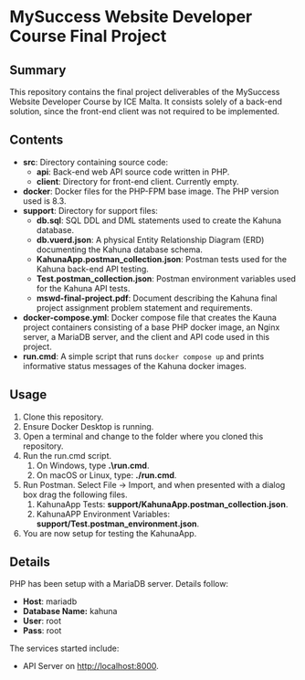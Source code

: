 # MySuccess Website Developer Course Final Project

## Summary

This repository contains the final project deliverables of the MySuccess Website Developer Course by ICE Malta. It consists solely
of a back-end solution, since the front-end client was not required to be implemented.

## Contents

- **src**: Directory containing source code:
  - **api**: Back-end web API source code written in PHP.
  - **client**: Directory for front-end client. Currently empty.
- **docker**: Docker files for the PHP-FPM base image. The PHP version used is 8.3.
- **support**: Directory for support files:
  - **db.sql**: SQL DDL and DML statements used to create the Kahuna database.
  - **db.vuerd.json**: A physical Entity Relationship Diagram (ERD) documenting the Kahuna database schema.
  - **KahunaApp.postman_collection.json**: Postman tests used for the Kahuna back-end API testing.
  - **Test.postman_collection.json**: Postman environment variables used for the Kahuna API tests.
  - **mswd-final-project.pdf**: Document describing the Kahuna final project assignment problem statement and requirements.
- **docker-compose.yml**: Docker compose file that creates the Kauna project containers consisting of a base PHP docker image,
  an Nginx server, a MariaDB server, and the client and API code used in this project.
- **run.cmd**: A simple script that runs `docker compose up` and prints informative status messages of the Kahuna docker images.

## Usage

1. Clone this repository.
2. Ensure Docker Desktop is running.
3. Open a terminal and change to the folder where you cloned this repository.
4. Run the run.cmd script.  
    1. On Windows, type **.\run.cmd**.    
    2. On macOS or Linux, type: **./run.cmd**.
5. Run Postman. Select File -> Import, and when presented with a dialog box drag the following files.
    1. KahunaApp Tests: **support/KahunaApp.postman_collection.json**.
    2. KahunaAPP Environment Variables: **support/Test.postman_environment.json**.
6. You are now setup for testing the KahunaApp.

## Details

PHP has been setup with a MariaDB server. Details follow:

- **Host**: mariadb
- **Database Name:** kahuna
- **User**: root
- **Pass**: root

The services started include:
- API Server on [http://localhost:8000](https://localhost:8000).